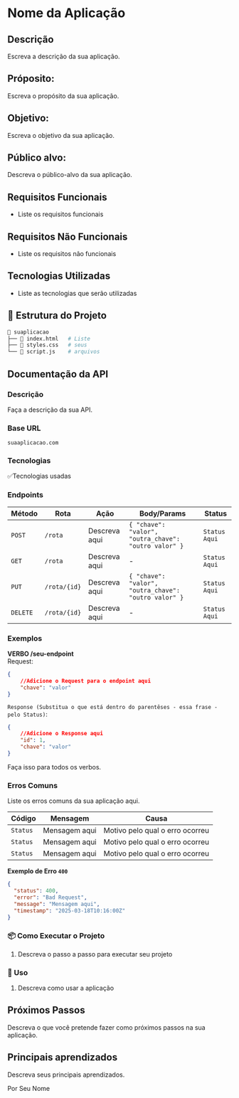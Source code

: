 # Nome da Aplicação

## Descrição

Escreva a descrição da sua aplicação.

## Próposito:
Escreva o propósito da sua aplicação.

## Objetivo:
Escreva o objetivo da sua aplicação.

## Público alvo: 
Descreva o público-alvo da sua aplicação.


## Requisitos Funcionais 

- Liste os requisitos funcionais

## Requisitos Não Funcionais
- Liste os requisitos não funcionais

## Tecnologias Utilizadas

- Liste as tecnologias que serão utilizadas

## 📂 Estrutura do Projeto

```bash
📁 suaplicacao
├── 📄 index.html   # Liste 
├── 📄 styles.css   # seus
└── 📄 script.js    # arquivos
```

## Documentação da API

### Descrição  
Faça a descrição da sua API.

### Base URL  
`suaaplicacao.com`

### Tecnologias  
✅Tecnologias usadas

### Endpoints

| Método | Rota                  | Ação                | Body/Params                      | Status        |
|--------|-----------------------|---------------------|----------------------------------|---------------|
| `POST` | `/rota`              | Descreva aqui       | `{ "chave": "valor", "outra_chave": "outro valor" }` | `Status Aqui` |
| `GET`  | `/rota`              | Descreva aqui         | -                                | `Status Aqui`      |
| `PUT`  | `/rota/{id}` | Descreva aqui | `{ "chave": "valor", "outra_chave": "outro valor" }`          | `Status Aqui`      |
| `DELETE` | `/rota/{id}`         | Descreva aqui         | -                                | `Status Aqui` |

### Exemplos

**VERBO /seu-endpoint**  
Request:
```json
{ 
    //Adicione o Request para o endpoint aqui
    "chave": "valor"
}
```  
`Response (Substitua o que está dentro do parentêses - essa frase - pelo Status)`:
```json
{ 
    //Adicione o Response aqui
    "id": 1, 
    "chave": "valor"
}
```
Faça isso para todos os verbos.

### Erros Comuns

Liste os erros comuns da sua aplicação aqui.

| Código | Mensagem                     | Causa                  |
|--------|------------------------------|------------------------|
| `Status`  | Mensagem aqui   | Motivo pelo qual o erro ocorreu           |
| `Status`  | Mensagem aqui          | Motivo pelo qual o erro ocorreu            |
| `Status`  | Mensagem aqui         | Motivo pelo qual o erro ocorreu |

**Exemplo de Erro `400`**  
```json
{
  "status": 400,
  "error": "Bad Request",
  "message": "Mensagem aqui",
  "timestamp": "2025-03-18T10:16:00Z"
}
```

### 📦 Como Executar o Projeto

1. Descreva o passo a passo para executar seu projeto

### 📖 Uso

1. Descreva como usar a aplicação

## Próximos Passos

Descreva o que você pretende fazer como próximos passos na sua aplicação.

## Principais aprendizados

Descreva seus principais aprendizados.


Por Seu Nome
 